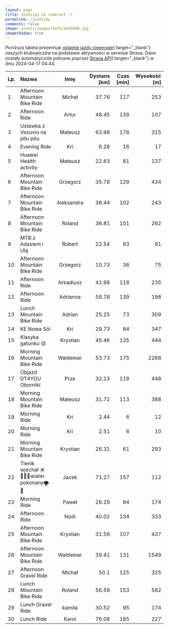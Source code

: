 ```yaml
---
layout: page
title: Jeździmy na rowerach :)
permalink: /jezdzimy
comments: false
image: assets/images/kmtb/kmtb008.jpg
imageshadow: true
---
```


Poniższa tabela prezentuje [ostatnie jazdy rowerowe](https://www.strava.com/clubs/336381){:target="_blank"} naszych klubowiczów na podstawie aktywności w serwisie Strava. Dane zostały automatycznie pobrane poprzez [Strava API](https://developers.strava.com/docs/reference/#api-Clubs-getClubActivitiesById){:target="_blank"} w dniu 2024-04-17 04:44.

Lp. | Nazwa | Imię | Dystans [km] | Czas [min] | Wysokość [m]
:--- | :--- | :---: | ---: | ---: | ---:
1|Afternoon Mountain Bike Ride|Michał|37.76|117|253
2|Afternoon Ride|Artur|48.45|139|107
3|Ustawka z Vezuvio na pitu pitu|Mateusz|63.98|176|315
4|Evening Ride|Kri|6.28|16|17
5|Huawei Health activity|Mateusz|22.63|81|137
6|Afternoon Mountain Bike Ride|Grzegorz|35.78|129|434
7|Afternoon Mountain Bike Ride|Aleksandra|36.44|102|243
8|Afternoon Mountain Bike Ride|Roland|36.81|101|262
9|MTB z Adasiem i Ulą|Robert|22.54|83|91
10|Afternoon Mountain Bike Ride|Grzegorz|10.73|36|75
11|Afternoon Ride|Arkadiusz|41.98|118|235
12|Afternoon Ride|Adrianna|58.78|139|198
13|Lunch Mountain Bike Ride|Adrian|25.25|73|309
14|KE Nowa Sól|Kri|29.73|84|347
15|Klasyka gatunku 😜|Krystian|45.46|135|444
16|Morning Mountain Bike Ride|Waldemar|53.73|175|2288
17|Objazd DT4YOU Oborniki|Prze|32.13|119|448
18|Morning Mountain Bike Ride|Mateusz|31.72|113|388
19|Morning Ride|Kri|2.44|6|12
20|Morning Ride|Kri|2.51|6|10
21|Morning Mountain Bike Ride|Krystian|26.31|61|293
22|Tlenik wjechał ☀️🚴‍♂️🍌wiater pokonany🌪💨|Jacek|71.27|157|112
23|Morning Ride|Paweł|26.29|94|174
24|Afternoon Ride|Nodi|40.02|134|333
25|Afternoon Mountain Bike Ride|Krystian|31.59|107|437
26|Afternoon Mountain Bike Ride|Waldemar|39.41|131|1549
27|Afternoon Gravel Ride|Michał|50.1|125|325
28|Lunch Mountain Bike Ride|Roland|56.59|153|582
29|Lunch Gravel Ride|kamila|30.52|95|174
30|Lunch Ride|Karol|76.08|185|227
